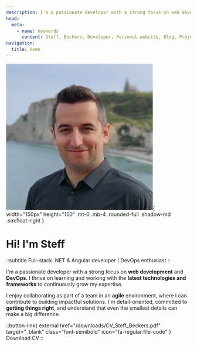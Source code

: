 ```yaml
---
description: I'm a passionate developer with a strong focus on web development and DevOps. I thrive on learning and working with the latest technologies and frameworks to continuously grow my expertise. I enjoy collaborating as part of a team in an agile environment, where I can contribute to building impactful solutions. I'm detail-oriented, committed to getting things right, and understand that even the smallest details can make a big difference.
head:
  meta:
    - name: keywords
      content: Steff, Beckers, Developer, Personal website, Blog, Projects, Resume, CV, Home
navigation:
  title: Home
---
```


![Steff](/images/steff.jpg){ width="150px" height="150" .mt-0 .mb-4 .rounded-full .shadow-md .sm:float-right }

# Hi! I'm Steff

::subtitle
Full-stack .NET & Angular developer | DevOps enthusiast
::

I'm a passionate developer with a strong focus on **web development** and **DevOps**. I thrive on learning and working with the **latest technologies and frameworks** to continuously grow my expertise.

I enjoy collaborating as part of a team in an **agile** environment, where I can contribute to building impactful solutions. I'm detail-oriented, committed to **getting things right**, and understand that even the smallest details can make a big difference.

::button-link{ external href="/downloads/CV_Steff_Beckers.pdf" target="_blank" class="font-semibold" icon="fa-regular:file-code" }
Download CV
::